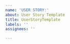 ```yaml
---
name: 'USER STORY:'
about: User Story Template
title: UserStoryTemplate
labels: ''
assignees: ''

---
```




